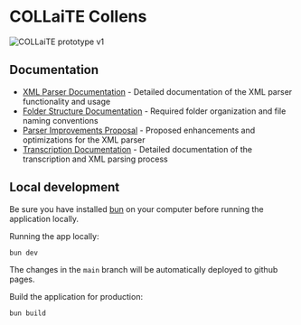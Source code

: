 # COLLaiTE Collens


![COLLaiTE prototype v1](https://github.com/user-attachments/assets/fa9e8479-3229-4658-b357-41abad9218ce)

## Documentation

- [XML Parser Documentation](docs/PARSER_DOCUMENTATION.md) - Detailed documentation of the XML parser functionality and usage
- [Folder Structure Documentation](docs/FOLDER_STRUCTURE.md) - Required folder organization and file naming conventions
- [Parser Improvements Proposal](docs/PARSER_IMPROVEMENTS.md) - Proposed enhancements and optimizations for the XML parser
- [Transcription Documentation](docs/TRANSCRIPTION.md) - Detailed documentation of the transcription and XML parsing process

## Local development
Be sure you have installed [bun](https://bun.sh) on your computer before running the application locally.

Running the app locally:
```bash
bun dev
```
The changes in the `main` branch will be automatically deployed to github pages.


Build the application for production:
```bash
bun build
